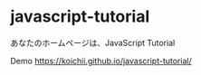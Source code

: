# javascript-tutorial
あなたのホームページは、JavaScript Tutorial 

Demo
https://koichii.github.io/javascript-tutorial/
